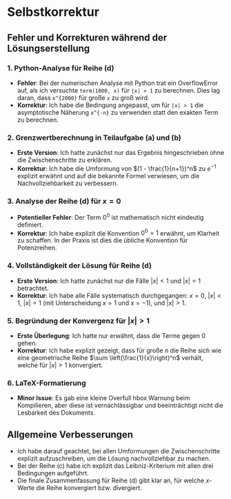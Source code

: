 # Selbstkorrektur

## Fehler und Korrekturen während der Lösungserstellung

### 1. Python-Analyse für Reihe (d)
- **Fehler**: Bei der numerischen Analyse mit Python trat ein OverflowError auf, als ich versuchte `term(1000, x)` für `|x| > 1` zu berechnen. Dies lag daran, dass `x^{2000}` für große `x` zu groß wird.
- **Korrektur**: Ich habe die Bedingung angepasst, um für `|x| > 1` die asymptotische Näherung `x^{-n}` zu verwenden statt den exakten Term zu berechnen.

### 2. Grenzwertberechnung in Teilaufgabe (a) und (b)
- **Erste Version**: Ich hatte zunächst nur das Ergebnis hingeschrieben ohne die Zwischenschritte zu erklären.
- **Korrektur**: Ich habe die Umformung von $(1 - \frac{1}{n+1})^n$ zu $e^{-1}$ explizit erwähnt und auf die bekannte Formel verwiesen, um die Nachvollziehbarkeit zu verbessern.

### 3. Analyse der Reihe (d) für $x = 0$
- **Potentieller Fehler**: Der Term $0^0$ ist mathematisch nicht eindeutig definiert.
- **Korrektur**: Ich habe explizit die Konvention $0^0 = 1$ erwähnt, um Klarheit zu schaffen. In der Praxis ist dies die übliche Konvention für Potenzreihen.

### 4. Vollständigkeit der Lösung für Reihe (d)
- **Erste Version**: Ich hatte zunächst nur die Fälle $|x| < 1$ und $|x| = 1$ betrachtet.
- **Korrektur**: Ich habe alle Fälle systematisch durchgegangen: $x = 0$, $|x| < 1$, $|x| = 1$ (mit Unterscheidung $x = 1$ und $x = -1$), und $|x| > 1$.

### 5. Begründung der Konvergenz für $|x| > 1$
- **Erste Überlegung**: Ich hatte nur erwähnt, dass die Terme gegen 0 gehen.
- **Korrektur**: Ich habe explizit gezeigt, dass für große $n$ die Reihe sich wie eine geometrische Reihe $\sum \left(\frac{1}{x}\right)^n$ verhält, welche für $|x| > 1$ konvergiert.

### 6. LaTeX-Formatierung
- **Minor Issue**: Es gab eine kleine Overfull hbox Warnung beim Kompilieren, aber diese ist vernachlässigbar und beeinträchtigt nicht die Lesbarkeit des Dokuments.

## Allgemeine Verbesserungen
- Ich habe darauf geachtet, bei allen Umformungen die Zwischenschritte explizit aufzuschreiben, um die Lösung nachvollziehbar zu machen.
- Bei der Reihe (c) habe ich explizit das Leibniz-Kriterium mit allen drei Bedingungen aufgeführt.
- Die finale Zusammenfassung für Reihe (d) gibt klar an, für welche $x$-Werte die Reihe konvergiert bzw. divergiert.